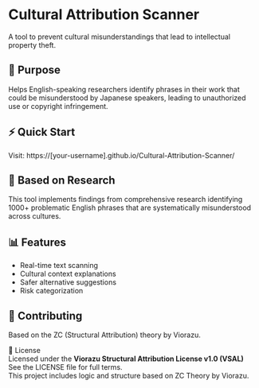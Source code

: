 # Cultural Attribution Scanner

A tool to prevent cultural misunderstandings that lead to intellectual property theft.

## 🎯 Purpose
Helps English-speaking researchers identify phrases in their work that could be misunderstood by Japanese speakers, leading to unauthorized use or copyright infringement.

## ⚡ Quick Start
Visit: https://[your-username].github.io/Cultural-Attribution-Scanner/

## 🔬 Based on Research
This tool implements findings from comprehensive research identifying 1000+ problematic English phrases that are systematically misunderstood across cultures.

## 📊 Features
- Real-time text scanning
- Cultural context explanations  
- Safer alternative suggestions
- Risk categorization

## 🤝 Contributing
Based on the ZC (Structural Attribution) theory by Viorazu.



📄 License  
Licensed under the **Viorazu Structural Attribution License v1.0 (VSAL)**  
See the LICENSE file for full terms.  
This project includes logic and structure based on ZC Theory by Viorazu.

